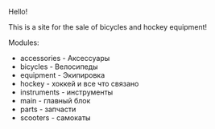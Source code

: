 Hello!

This is a site for the sale of bicycles and hockey equipment!

Modules:

 - accessories - Аксессуары 
 - bicycles - Велосипеды
 - equipment - Экипировка
 - hockey - хоккей и все что связано 
 - instruments - инструменты 
 - main - главный блок 
 - parts - запчасти
 - scooters - самокаты 